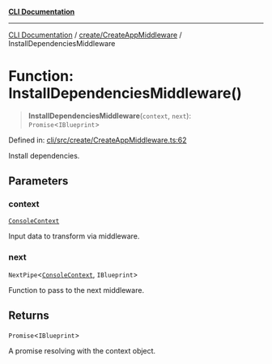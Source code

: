 [**CLI Documentation**](../../../README.md)

***

[CLI Documentation](../../../README.md) / [create/CreateAppMiddleware](../README.md) / InstallDependenciesMiddleware

# Function: InstallDependenciesMiddleware()

> **InstallDependenciesMiddleware**(`context`, `next`): `Promise`\<`IBlueprint`\>

Defined in: [cli/src/create/CreateAppMiddleware.ts:62](https://github.com/stonemjs/cli/blob/a8ddb59abbd77ddb2870c689c0c7e80297d24c5a/src/create/CreateAppMiddleware.ts#L62)

Install dependencies.

## Parameters

### context

[`ConsoleContext`](../../../declarations/interfaces/ConsoleContext.md)

Input data to transform via middleware.

### next

`NextPipe`\<[`ConsoleContext`](../../../declarations/interfaces/ConsoleContext.md), `IBlueprint`\>

Function to pass to the next middleware.

## Returns

`Promise`\<`IBlueprint`\>

A promise resolving with the context object.
